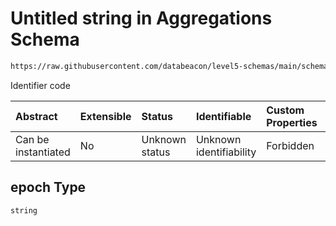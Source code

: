 # Untitled string in Aggregations Schema

```txt
https://raw.githubusercontent.com/databeacon/level5-schemas/main/schemas/rest/aggregations.schema.json#/properties/epoch
```

Identifier code

| Abstract            | Extensible | Status         | Identifiable            | Custom Properties | Additional Properties | Access Restrictions | Defined In                                                                                   |
| :------------------ | :--------- | :------------- | :---------------------- | :---------------- | :-------------------- | :------------------ | :------------------------------------------------------------------------------------------- |
| Can be instantiated | No         | Unknown status | Unknown identifiability | Forbidden         | Allowed               | none                | [aggregations.schema.json\*](../../out/rest/aggregations.schema.json "open original schema") |

## epoch Type

`string`
